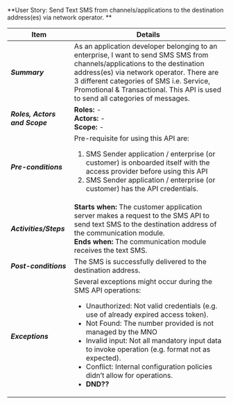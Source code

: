 **User Story: Send Text SMS from channels/applications to the destination address(es) via network operator. **
<br>

| **Item** | **Details** |
| ---- | ------- |
| ***Summary*** | As an application developer belonging to an enterprise, I want to send SMS SMS from channels/applications to the destination address(es) via network operator. There are 3 different categories of SMS i.e. Service, Promotional & Transactional. This API is used to send all categories of messages. |
| ***Roles, Actors and Scope*** | **Roles:**  - <br> **Actors:** - <br> **Scope:** - |
| ***Pre-conditions*** |Pre-requisite for using this API are: <br><ol><li>SMS Sender application / enterprise (or customer) is onboarded itself with the access provider before using this API </li><li> SMS Sender application / enterprise (or customer) has the API credentials.</li></ol> |
| ***Activities/Steps*** | **Starts when:** The customer application server makes a request to the SMS API to send text SMS to the destination address of the communication module.<br>**Ends when:** The communication module receives the text SMS.<br> |
| ***Post-conditions*** | The SMS is successfully delivered to the destination address.|
| ***Exceptions*** | Several exceptions might occur during the SMS API operations:<br><ul><li>Unauthorized: Not valid credentials (e.g. use of already expired access token).</li><li>Not Found: The number provided is not managed by the MNO</li><li>Invalid input: Not all mandatory  input data to invoke operation (e.g. format not as expected).</li><li>Conflict: Internal configuration policies didn’t allow for operations.</li><li>**DND??**</li></ul>|

<br><br>